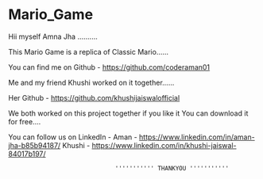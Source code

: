 # Mario_Game

Hii myself Amna Jha ..........

This Mario Game is a replica of Classic Mario......

You can find me on Github - https://github.com/coderaman01

Me and my friend Khushi worked on it together......

Her Github - https://github.com/khushijaiswalofficial

We both worked on this project together if you like it You can download it for free....

You can follow us on LinkedIn - 
                                Aman    - https://www.linkedin.com/in/aman-jha-b85b94187/
                                Khushi  - https://www.linkedin.com/in/khushi-jaiswal-84017b197/

                                
                                  ''''''''''' THANKYOU '''''''''''
